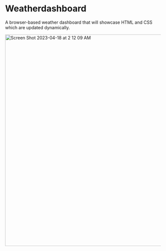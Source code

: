 # Weatherdashboard

A browser-based weather dashboard that will showcase HTML and CSS which are updated dynamically.

<img width="685" alt="Screen Shot 2023-04-18 at 2 12 09 AM" src="https://user-images.githubusercontent.com/116043110/232687265-615e3601-82b0-471a-9345-c9daa27f62f9.png">
